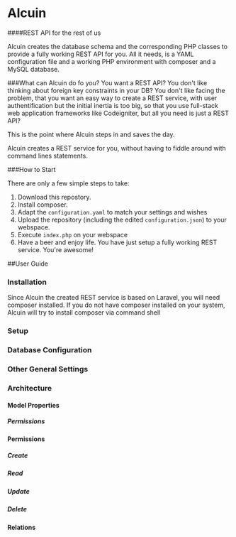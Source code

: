 # Alcuin
####REST API for the rest of us

Alcuin creates the database schema and the corresponding PHP classes to provide a fully working REST API for you.
All it needs, is a YAML configuration file and a working PHP environment with composer and a MySQL database.

###What can Alcuin do fo you?
You want a REST API? You don't like thinking about foreign key constraints in your DB? You don't like facing the problem, that you want an easy way to create a REST service, with user authentification but the initial inertia is too big, so that you use full-stack web application frameworks like Codeigniter, but all you need is just a REST API?

This is the point where Alcuin steps in and saves the day.

Alcuin creates a REST service for you, without having to fiddle around with command lines statements.

###How to Start

There are only a few simple steps to take:

1. Download this repostory.
2. Install composer.
3. Adapt the `configuration.yaml` to match your settings and wishes
4. Upload the repository (including the edited `configuration.json`) to your webspace.
5. Execute `index.php` on your webspace
6. Have a beer and enjoy life. You have just setup a fully working REST service. You're awesome!


##User Guide
### Installation
Since Alcuin the created REST service is based on Laravel, you will need composer installed. If you do not have composer installed on your system, Alcuin will try to install composer via command shell 
### Setup
### Database Configuration
### Other General Settings
### Architecture
#### Model Properties
##### Permissions
#### Permissions
##### Create
##### Read
##### Update
##### Delete
#### Relations
